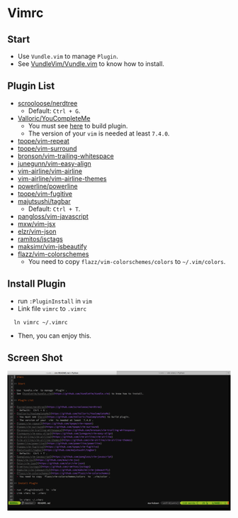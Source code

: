 # Vimrc

## Start

- Use `Vundle.vim` to manage `Plugin`.
- See [VundleVim/Vundle.vim](https://github.com/VundleVim/Vundle.vim) to know how to install.

## Plugin List

- [scrooloose/nerdtree](https://github.com/scrooloose/nerdtree)
  - Default: `Ctrl + G`.
- [Valloric/YouCompleteMe](https://github.com/Valloric/YouCompleteMe)
  - You must see [here](https://github.com/Valloric/YouCompleteMe) to build plugin.
  - The version of your `vim` is needed at least `7.4.0`.
- [tpope/vim-repeat](https://github.com/tpope/vim-repeat)
- [tpope/vim-surround](https://github.com/tpope/vim-surround)
- [bronson/vim-trailing-whitespace](https://github.com/bronson/vim-trailing-whitespace)
- [junegunn/vim-easy-align](https://github.com/junegunn/vim-easy-align)
- [vim-airline/vim-airline](https://github.com/vim-airline/vim-airline)
- [vim-airline/vim-airline-themes](https://github.com/vim-airline/vim-airline-themes)
- [powerline/powerline](https://github.com/powerline/powerline)
- [tpope/vim-fugitive](https://github.com/tpope/vim-fugitive)
- [majutsushi/tagbar](https://github.com/majutsushi/tagbar)
  - Default: `Ctrl + T`.
- [pangloss/vim-javascript](https://github.com/pangloss/vim-javascript)
- [mxw/vim-jsx](https://github.com/mxw/vim-jsx)
- [elzr/vim-json](https://github.com/elzr/vim-json)
- [ramitos/jsctags](https://github.com/ramitos/jsctags)
- [maksimr/vim-jsbeautify](https://github.com/maksimr/vim-jsbeautify)
- [flazz/vim-colorschemes](https://github.com/flazz/vim-colorschemes)
  - You need to copy `flazz/vim-colorschemes/colors` to `~/.vim/colors`.

## Install Plugin

- run `:PluginInstall` in `vim`
- Link file `vimrc` to `.vimrc`
```
  ln vimrc ~/.vimrc
```
- Then, you can enjoy this.

## Screen Shot

![alt text](./screen-shot.png "Screen shot!")

